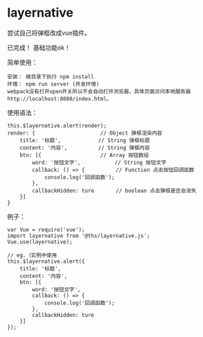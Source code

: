 # layernative

尝试自己将弹框改成vue插件。

已完成！ 基础功能ok！

简单使用：

    安装： 根目录下执行 npm install
    环境： npm run server (开发环境)
    webpack没有打开open开关所以不会自动打开浏览器，具体页面访问本地服务器http://localhost:8080/index.html。
使用语法：

    this.$layernative.alert(render);
    render: {                     // Object 弹框渲染内容
        title: '标题',            // String 弹框标题
        content: '内容',          // String 弹框内容
        btn: [{                   // Array 按钮数组
            word: '按钮文字',           // String 按钮文字
            callback: () => {          // Function 点击按钮回调函数
                console.log('回调函数');
            },
            callbackHidden: ture       // boolean 点击弹框是否会消失
        }]
    }
例子：
``` 
var Vue = require('vue');
import layernative from '@ths/layernative.js';
Vue.use(layernative);

// eg.（实例中使用
this.$layernative.alert({
​    title: '标题',
​    content: '内容',
​    btn: [{
​        word: '按钮文字',
​        callback: () => {
​            console.log('回调函数');
​        },
​        callbackHidden: ture
​    }]
});
```